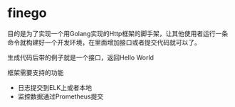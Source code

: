 # finego

目的是为了实现一个用Golang实现的Http框架的脚手架，让其他使用者运行一条命令就构建好一个开发环境，在里面增加接口或者提交代码就可以了。

生成代码后带的例子就是一个接口，返回Hello World

框架需要支持的功能

- 日志提交到ELK上或者本地
- 监控数据通过Prometheus提交
